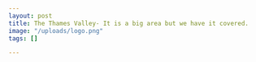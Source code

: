 ```yaml
---
layout: post
title: The Thames Valley- It is a big area but we have it covered.
image: "/uploads/logo.png"
tags: []

---
```

